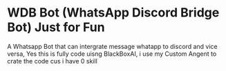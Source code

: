 #  WDB Bot (WhatsApp Discord Bridge Bot) **Just for Fun**
A Whatsapp Bot that can intergrate message whatapp to discord and vice versa,
Yes this is fully code uisng BlackBoxAI, i use my Custom Angent to crate the code cus i have 0 skill

